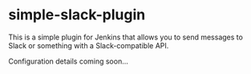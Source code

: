 # simple-slack-plugin

This is a simple  plugin for Jenkins that allows you to send messages to Slack
or something with a Slack-compatible API.

Configuration details coming soon...
